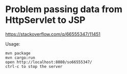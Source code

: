 # Problem passing data from HttpServlet to JSP

https://stackoverflow.com/q/66555347/11451

Usage:

    mvn package
    mvn cargo:run
    open http://localhost:8080/so66555347/
    ctrl-c to stop the server
